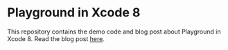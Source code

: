 # Playground in Xcode 8

This repository contains the demo code and blog post about Playground in Xcode 8. Read the blog post [here](http://blog.patrickbalestra.com/post/146021006476/playground-in-xcode-8).

